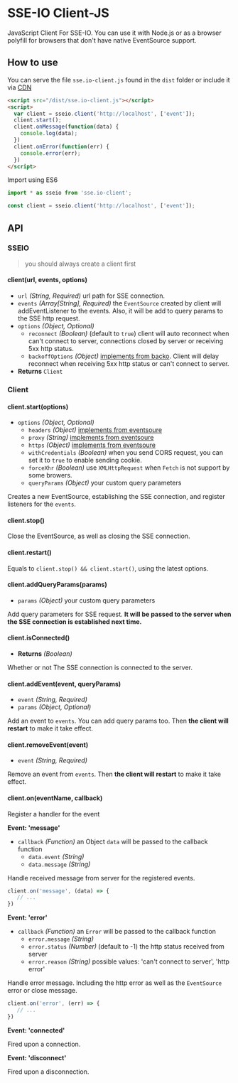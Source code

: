 # SSE-IO Client-JS

JavaScript Client For SSE-IO. 
You can use it with Node.js or as a browser polyfill for browsers that don't have native EventSource support.

## How to use

You can serve the file `sse.io-client.js` found in the `dist` folder or include it via [CDN](https://unpkg.com/sse.io-client@1.0.0/dist/sse.io-client.js)

```html
<script src="/dist/sse.io-client.js"></script>
<script>
  var client = sseio.client('http://localhost', ['event']);
  client.start();
  client.onMessage(function(data) {
  	console.log(data);
  })
  client.onError(function(err) {
  	console.error(err);
  })
</script>
```

Import using ES6
```js
import * as sseio from 'sse.io-client';

const client = sseio.client('http://localhost', ['event']);
```

## API

### SSEIO

> you should always create a client first

#### client(url, events, options)

 - `url` _(String, Required)_ url path for SSE connection.
 - `events` _(Array[String], Required)_ the `EventSource` created by client will addEventListener to the events. Also, it will be add to query params to the SSE http request.
 - `options` _(Object, Optional)_
    - `reconnect` _(Boolean)_ (default to `true`) client will auto reconnect when can't connect to server, connections closed by server or receiving 5xx http status.
    - `backoffOptions` _(Object)_ [implements from backo](https://github.com/mokesmokes/backo#options). Client will delay reconnect when receiving 5xx http status or can't connect to server.
 - **Returns** `Client`

### Client

#### client.start(options)

 - `options` _(Object, Optional)_
    - `headers` _(Object)_ [implements from eventsoure](https://github.com/EventSource/eventsource#setting-http-request-headers)
    - `proxy` _(String)_ [implements from eventsoure](https://github.com/EventSource/eventsource#setting-http-request-headers)
    - `https` _(Object)_ [implements from eventsoure](https://github.com/EventSource/eventsource#setting-http-request-headers)
    - `withCredentials` _(Boolean)_ when you send CORS request, you can set it to `true` to enable sending cookie.
    - `forceXhr` _(Boolean)_ use `XMLHttpRequest` when `Fetch` is not support by some browers.
    - `queryParams` _(Object)_ your custom query parameters

Creates a new EventSource, establishing the SSE connection, and register listeners for the `events`.

#### client.stop()

Close the EventSource, as well as closing the SSE connection.

#### client.restart()

Equals to `client.stop() && client.start()`, using the latest options.

#### client.addQueryParams(params)

 - `params` _(Object)_ your custom query parameters

Add query parameters for SSE request. **It will be passed to the server when the SSE connection is established next time.**

#### client.isConnected()

 - **Returns** _(Boolean)_

Whether or not The SSE connection is connected to the server.

#### client.addEvent(event, queryParams)

 - `event` _(String, Required)_
 - `params` _(Object, Optional)_

Add an event to `events`. You can add query params too. Then **the client will restart** to make it take effect.

#### client.removeEvent(event)

 - `event` _(String, Required)_

Remove an event from `events`. Then **the client will restart** to make it take effect.

#### client.on(eventName, callback)

Register a handler for the event

**Event: 'message'**

 - `callback` _(Function)_ an Object `data` will be passed to the callback function
    - `data.event` _(String)_
    - `data.message` _(String)_

Handle received message from server for the registered events.

```js
client.on('message', (data) => {
   // ...
})
```

**Event: 'error'**

 - `callback` _(Function)_ an `Error` will be passed to the callback function
    - `error.message` _(String)_
    - `error.status` _(Number)_ (default to -1) the http status received from server
    - `error.reason` _(String)_ possible values: 'can't connect to server', 'http error'

Handle error message. Including the http error as well as the `EventSource` error or close message.

```js
client.on('error', (err) => {
   // ...
})
```

**Event: 'connected'**

Fired upon a connection.

**Event: 'disconnect'**

Fired upon a disconnection.
